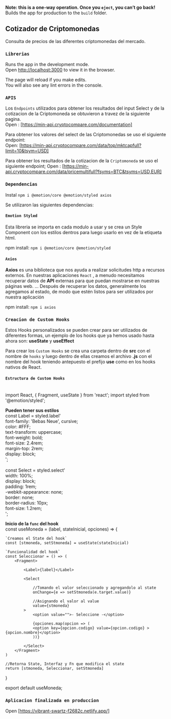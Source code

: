 **Note: this is a one-way operation. Once you `eject`, you can’t go back!**
Builds the app for production to the `build` folder.<br />

## Cotizador de Criptomonedas

Consulta de precios de las diferentes criptomonedas del mercado.

### `Librerias`

Runs the app in the development mode.<br />
Open [http://localhost:3000](http://localhost:3000) to view it in the browser.

The page will reload if you make edits.<br />
You will also see any lint errors in the console.

### `APIS`

Los `Endpoints` utilizados para obtener los resultados del input Select y de la cotizacion de la Criptomoneda se obtuvieron a travez de la siguiente pagina.<br/>
Open : [https://min-api.cryptocompare.com/documentation]

Para obtener los valores del select de las Criptomonedas se uso el siguiente endpoint:<br />
Open: [https://min-api.cryptocompare.com/data/top/mktcapfull?limit=10&tsym=USD]

Para obtener los resultados de la cotizacion de la `Criptomoneda` se uso el siguiente endpoint;
Open : [https://min-api.cryptocompare.com/data/pricemultifull?fsyms=BTC&tsyms=USD,EUR]


### `Dependencias`

Instal `npm i @emotion/core @emotion/styled axios`<br />

Se utilizaron las siguientes dependencias: <br />

#### `Emotion Styled`

Esta libreria se importa en cada modulo a usar y se crea un Style Component con los estilos dentros para luego usarlo en vez de la etiqueta html.<br />

npm install: `npm i @emotion/core @emotion/styled`

#### `Axios`

**Axios** es una biblioteca que nos ayuda a realizar solicitudes http a recursos externos. En nuestras aplicaciones `React` , a menudo necesitamos recuperar datos de **API** externas para que puedan mostrarse en nuestras páginas web. ... Después de recuperar los datos, generalmente los agregamos al estado, de modo que estén listos para ser utilizados por nuestra aplicación

npm install: `npm i axios`

### `Creacion de Custom Hooks`

Estos Hooks personalizados se pueden crear para ser utilizados de diferentes formas, un ejemplo de los hooks que ya hemos usado hasta ahora son: **useState** y **useEffect** <br />

Para crear los `Custom Hooks` se crea una carpeta dentro de **src** con el nombre de `hooks` y luego dentro de ellas creamos el archivo **.js** con el nombre del hook teniendo antepuesto el prefijo **use** como en los hooks nativos de React.<br />

#### `Estructura de Custom Hooks`<br /><br />

import React, { Fragment, useState } from 'react';
import styled from '@emotion/styled';

**Pueden tener sus estilos**<br />
const Label = styled.label' <br />
    font-family: 'Bebas Neue', cursive;<br />
    color: #FFF;<br />
    text-transform: uppercase;<br />
    font-weight: bold;<br />
    font-size: 2.4rem;<br />
    margin-top: 2rem;<br />
    display: block;<br />
';<br />
<br />
const Select = styled.select' <br />
    width: 100%;<br />
    display: block;<br />
    padding: 1rem;<br />
    -webkit-appearance: none;<br />
    border: none;<br />
    border-radius: 10px;<br />
    font-size: 1.2rem; <br />
';

**Inicio de la `func` del hook**<br />
const useMoneda = (label, stateInicial, opciones) => {

    `Creamos el State del hook`
    const [stmoneda, setStmoneda] = useState(stateInicial)
    
    `Funcionalidad del hook`
    const Seleccionar = () => (
        <Fragment>

            <Label>{label}</Label>

            <Select

                //Tomando el valor seleccionado y agregandolo al state
                onChange={e => setStmoneda(e.target.value)}

                //Asignando el valor al value
                value={stmoneda}
            >
                <option value="">- Seleccione -</option>

                {opciones.map(opcion => (
                <option key={opcion.codigo} value={opcion.codigo} >{opcion.nombre}</option>
                ))}
                
            </Select>
        </Fragment>
    )
    
    //Retorna State, Interfaz y Fn que modifica el state
    return [stmoneda, Seleccionar, setStmoneda]

}
 
export default useMoneda;

### `Aplicacion finalizada en produccion`
Open [https://vibrant-swartz-f2682c.netlify.app/]


